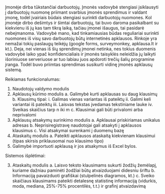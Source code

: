 Įmonėje dirba tūkstančiai darbuotojų. Įmonės vadovybė stengiasi įsiklausyti į darbuotojų nuomonę priimant
svarbius įmonės sprendimus ir valdant įmonę, todėl įvairiais būdais stengiasi surinkti darbuotojų nuomones.
Kol įmonėje dirbo dešimtys ir šimtai darbuotojų, tai buvo daroma pasikalbant su kiekvienu iš jų kas tam tikrą
laiką, tačiau įmonei išaugus, tai pasidarė nebeįmanoma. Vadovybė mano, kad tinkamiausias būdas reguliariai
surinkti nuomones iš visų savo darbuotojų būtų internetinės apklausos. Rinkoje yra nemažai tokių paslaugų
teikėjų (google forms, surveymonkey, apklausa.lt ir kt.). Deja, nei vienas iš šių sprendimų įmonei netinka, nes
tokius duomenis vadovybė laiko ypač konfidencialiais ir įmonės taisyklės neleidžia jų laikyti išoriniuose
serveriuose ar tuo labiau juos apdoroti trečių šalių programine įranga. Todėl buvo priimtas sprendimas
susikurti vidinę įmonės apklausų sistemą.


Reikiamas funkcionalumas:

  1. Naudotojų valdymo modulis
  2. Apklausų kūrimo modulis
    a. Galimybė kurti apklausas su daug klausimų
    b. Klausimų tipai:
      i. Galimas vienas variantas iš pateiktų
      ii. Galimi keli variantai iš pateiktų
      iii. Laisvas tekstas įvedamas tekstiniame lauke
      iv. Sveikas skaičius tarp n iki m
    c. Klausimai gali būti privalomi arba neprivalomi
  3. Apklausų atsakymų surinkimo modulis
    a. Apklausai priskiriamas unikalus adresas
    b. Neprisiregistravę naudotojai gali atsakyti į apklausos klausimus
    c. Visi atsakymai surenkami į duomenų bazę
  4. Ataskaitų modulis
    a. Pateikti apklausos ataskaitą kiekvienam klausimui (tipas skirsis priklausomai nuo klausimo tipo)
  5. Galimybė importuoti apklausą ir jos atsakymus iš Excel bylos.

Sistemos išplėtimai:

  3. Ataskaitų modulis
    a. Laisvo teksto klausimams sukurti žodžių žemėlapį, kuriame dažniau paminėti žodžiai būtų
    atvaizduojami didesniu šriftu
    b. Informaciją pavaizduoti grafiškai (stulpelinės diagramos, kt.)
    c. Sveiko skaičiaus klausimams pateikti detalesnę statistinę informaciją (vidurkis, moda,
    mediana, 25%-75% procentilės, t.t.) ir grafinį atvaizdavimą
